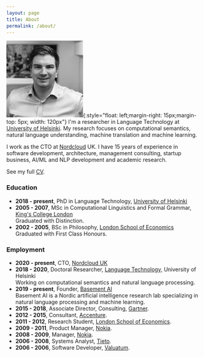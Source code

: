 ```yaml
---
layout: page
title: About
permalink: /about/
---
```


![](../images/aarne.png){:style="float: left;margin-right: 15px;margin-top: 5px; width: 120px"} I'm a researcher in Language Technology at [University of Helsinki](https://blogs.helsinki.fi/language-technology/). 
My research focuses on computational semantics, natural language understanding, machine translation and machine learning.

I work as the CTO at [Nordcloud](https://www.nordcloud.com) UK. 
I have 15 years of experience in software development, architecture, management consulting, startup business, 
AI/ML and NLP development and academic research.

See my full [CV](../assets/files/cv_aarne_talman.pdf).

### Education

*   **2018 - present**, PhD in Language Technology, [University of Helsinki](http://www.helsinki.fi/university "University of Helsinki")
*   **2005 - 2007**, MSc in Computational Linguistics and Formal Grammar, [King's College London](http://www.kcl.ac.uk/ "KCL")  
    Graduated with Distinction.
*   **2002 - 2005**, BSc in Philosophy, [London School of Economics](http://www2.lse.ac.uk/home.aspx "LSE")  
    Graduated with First Class Honours.

### Employment

*   **2020 - present**, CTO, [Nordcloud UK](https://nordcloud.com "Nordcloud UK")
*   **2018 - 2020**, Doctoral Researcher, [Language Technology,](https://blogs.helsinki.fi/language-technology/ "University of Helsinki") University of Helsinki  
    Working on computational semantics and natural language processing.
*   **2019 - present**, Founder, [Basement AI](https://basement.ai "Basement AI")  
    Basement AI is a Nordic artificial intelligence research lab specializing in natural language processing and machine learning.
*   **2015 - 2018**, Associate Director, Consulting, [Gartner](http://www.gartner.com "Gartner").
*   **2012 - 2015**, Consultant, [Accenture](http://www.accenture.com/strategy/ "Accenture").
*   **2011 - 2012**, Research Student, [London School of Economics](http://www.lse.ac.uk/philosophy "LSE").
*   **2009 - 2011**, Product Manager, [Nokia](https://www.nokia.com/about-us/ "Nokia").
*   **2008 - 2009**, Manager, [Nokia](https://www.nokia.com/about-us/ "Nokia").
*   **2006 - 2008**, Systems Analyst, [Tieto](http://www.tieto.com/ "Tieto").
*   **2006 - 2006**, Software Developer, [Valuatum](http://www.valuatum.com/ "Valuatum").
